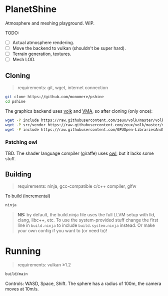 # PlanetShine

Atmosphere and meshing playground. WIP.

TODO:

- [ ] Actual atmosphere rendering.
- [ ] Move the backend to vulkan (shouldn't be super hard).
- [ ] Terrain generation, textures.
- [ ] Mesh LOD.

## Cloning

> requirements: git, wget, internet connection

```bash
git clone https://github.com/monomere/pshine
cd pshine
```

The graphics backend uses [volk](https://github.com/zeux/volk) and
[VMA](https://github.com/GPUOpen-LibrariesAndSDKs/VulkanMemoryAllocator),
so after cloning (only once):

```bash
wget -P include https://raw.githubusercontent.com/zeux/volk/master/volk.h
wget -P src/vendor https://raw.githubusercontent.com/zeux/volk/master/volk.c
wget -P include https://raw.githubusercontent.com/GPUOpen-LibrariesAndSDKs/VulkanMemoryAllocator/master/include/vk_mem_alloc.h
```

### Patching owl

TBD. The shader language compiler (giraffe) uses [owl](https://github.com/ianh/owl), but it lacks some stuff.

## Building

> requirements: ninja, gcc-compatible c/c++ compiler, glfw

To build (incremental)
```bash
ninja
```

> **NB:** by default, the build.ninja file uses the full LLVM setup
> with lld, clang, libc++, etc. To use the system-provided stuff
> change the first line in `build.ninja` to include `build.system.ninja`
> instead. Or make your own config if you want to (or need to)!

# Running

> requirements: vulkan ≥1.2

```bash
build/main
```

Controls: WASD, Space, Shift.
The sphere has a radius of 100m, the camera moves at 10m/s.
